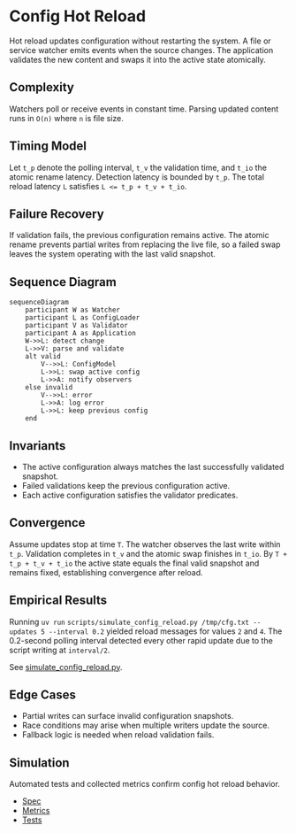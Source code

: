 # Config Hot Reload

Hot reload updates configuration without restarting the system. A file or
service watcher emits events when the source changes. The application
validates the new content and swaps it into the active state atomically.

## Complexity

Watchers poll or receive events in constant time. Parsing updated content
runs in ``O(n)`` where ``n`` is file size.

## Timing Model

Let ``t_p`` denote the polling interval, ``t_v`` the validation time, and
``t_io`` the atomic rename latency. Detection latency is bounded by
``t_p``. The total reload latency ``L`` satisfies ``L <= t_p + t_v + t_io``.

## Failure Recovery

If validation fails, the previous configuration remains active. The atomic
rename prevents partial writes from replacing the live file, so a failed
swap leaves the system operating with the last valid snapshot.

## Sequence Diagram

```mermaid
sequenceDiagram
    participant W as Watcher
    participant L as ConfigLoader
    participant V as Validator
    participant A as Application
    W->>L: detect change
    L->>V: parse and validate
    alt valid
        V-->>L: ConfigModel
        L->>L: swap active config
        L->>A: notify observers
    else invalid
        V-->>L: error
        L->>A: log error
        L->>L: keep previous config
    end
```

## Invariants

- The active configuration always matches the last successfully validated
  snapshot.
- Failed validations keep the previous configuration active.
- Each active configuration satisfies the validator predicates.

## Convergence

Assume updates stop at time ``T``. The watcher observes the last write within
``t_p``. Validation completes in ``t_v`` and the atomic swap finishes in
``t_io``. By ``T + t_p + t_v + t_io`` the active state equals the final valid
snapshot and remains fixed, establishing convergence after reload.

## Empirical Results

Running ``uv run``
``scripts/simulate_config_reload.py /tmp/cfg.txt --updates 5 --interval 0.2``
yielded reload messages for values ``2`` and ``4``. The 0.2-second polling
interval detected every other rapid update due to the script writing at
``interval/2``.

See [simulate_config_reload.py](../../scripts/simulate_config_reload.py).

## Edge Cases

- Partial writes can surface invalid configuration snapshots.
- Race conditions may arise when multiple writers update the source.
- Fallback logic is needed when reload validation fails.

## Simulation

Automated tests and collected metrics confirm config hot reload behavior.

- [Spec](../specs/config.md)
- [Metrics](../../tests/analysis/config_hot_reload_metrics.json)
- [Tests](../../tests/integration/test_config_hot_reload_components.py)
